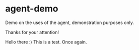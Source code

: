 # agent-demo
Demo on the uses of the agent, demonstration purposes only.

Thanks for your attention!

Hello there :)
This is a test.
Once again.


